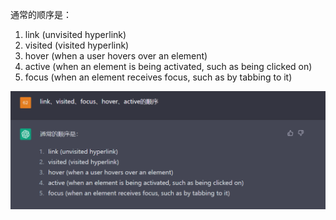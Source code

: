 通常的顺序是：

1. link (unvisited hyperlink)
2. visited (visited hyperlink)
3. hover (when a user hovers over an element)
4. active (when an element is being activated, such as being clicked on)
5. focus (when an element receives focus, such as by tabbing to it)

![image.png](https://raw.githubusercontent.com/xxxsjan/pic-bed/main/202305151246653.png)
